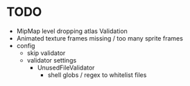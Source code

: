 # TODO
- MipMap level dropping atlas Validation
- Animated texture frames missing / too many sprite frames
- config
  - skip validator
  - validator settings
    - UnusedFileValidator
      - shell globs / regex to whitelist files